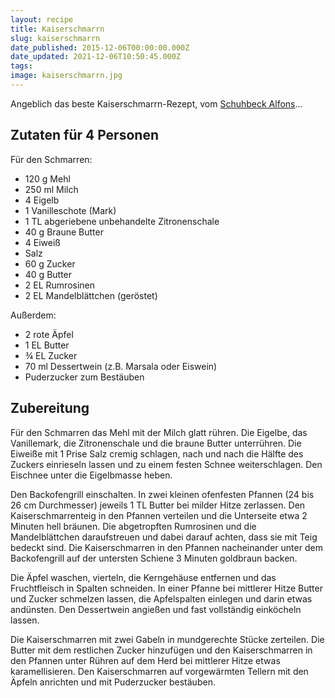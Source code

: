 ```yaml
---
layout: recipe
title: Kaiserschmarrn
slug: kaiserschmarrn
date_published: 2015-12-06T00:00:00.000Z
date_updated: 2021-12-06T10:50:45.000Z
tags:
image: kaiserschmarrn.jpg
---
```


Angeblich das beste Kaiserschmarrn-Rezept, vom [Schuhbeck Alfons](https://kochclub.schuhbeck.de/karamellisierter-kaiserschmarren-mit-rosinen-und-mandeln/)...

## Zutaten für 4 Personen

Für den Schmarren:

- 120 g Mehl
- 250 ml Milch
- 4 Eigelb
- 1 Vanilleschote (Mark)
- 1 TL abgeriebene unbehandelte Zitronenschale
- 40 g Braune Butter
- 4 Eiweiß
- Salz
- 60 g Zucker
- 40 g Butter
- 2 EL Rumrosinen
- 2 EL Mandelblättchen (geröstet)

Außerdem:

- 2 rote Äpfel
- 1 EL Butter
- ¾ EL Zucker
- 70 ml Dessertwein (z.B. Marsala oder Eiswein)
- Puderzucker zum Bestäuben

## Zubereitung

Für den Schmarren das Mehl mit der Milch glatt rühren. Die Eigelbe, das Vanillemark, die Zitronenschale und die braune Butter unterrühren. Die Eiweiße mit 1 Prise Salz cremig schlagen, nach und nach die Hälfte des Zuckers einrieseln lassen und zu einem festen Schnee weiterschlagen. Den Eischnee unter die Eigelbmasse heben.

Den Backofengrill einschalten. In zwei kleinen ofenfesten Pfannen (24 bis 26 cm Durchmesser) jeweils 1 TL Butter bei milder Hitze zerlassen. Den Kaiserschmarrenteig in den Pfannen verteilen und die Unterseite etwa 2 Minuten hell bräunen. Die abgetropften Rumrosinen und die Mandelblättchen daraufstreuen und dabei darauf achten, dass sie mit Teig bedeckt sind. Die Kaiserschmarren in den Pfannen nacheinander unter dem Backofengrill auf der untersten Schiene 3 Minuten goldbraun backen.

Die Äpfel waschen, vierteln, die Kerngehäuse entfernen und das Fruchtfleisch in Spalten schneiden. In einer Pfanne bei mittlerer Hitze Butter und Zucker schmelzen lassen, die Apfelspalten einlegen und darin etwas andünsten. Den Dessertwein angießen und fast vollständig einköcheln lassen.

Die Kaiserschmarren mit zwei Gabeln in mundgerechte Stücke zerteilen. Die Butter mit dem restlichen Zucker hinzufügen und den Kaiserschmarren in den Pfannen unter Rühren auf dem Herd bei mittlerer Hitze etwas karamellisieren. Den Kaiserschmarren auf vorgewärmten Tellern mit den Äpfeln anrichten und mit Puderzucker bestäuben.

